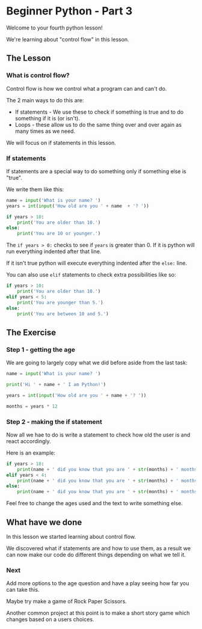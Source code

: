 # Beginner Python - Part 3

Welcome to your fourth python lesson!

We're learning about "control flow" in this lesson.

## The Lesson

### What is control flow?

Control flow is how we control what a program can and can't do.

The 2 main ways to do this are:

- If statements - We use these to check if something is true 
  and to do something if it is (or isn't).
- Loops - these allow us to do the same thing over and over again
  as many times as we need.

We will focus on if statements in this lesson.

### If statements

If statements are a special way to do something only if something 
else is "true".

We write them like this:

```python
name = input('What is your name? ')
years = int(input('How old are you ' + name  + '? '))

if years > 10:
    print('You are older than 10.')
else:
    print('You are 10 or younger.')
```

The `if years > 0:` checks to see if `years` is greater than 0. If it is 
python will run everything indented after that line.

If it isn't true python will execute everything indented after the
`else:` line.

You can also use `elif` statements to check extra possibilities like so:

```python
if years > 10:
    print('You are older than 10.')
elif years < 5:
    print('You are younger than 5.')
else:
    print('You are between 10 and 5.')
```

## The Exercise

### Step 1 - getting the age

We are going to largely copy what we did before aside from the last
task:

```python
name = input('What is your name? ')

print('Hi ' + name + ' I am Python!')

years = int(input('How old are you ' + name + '? '))

months = years * 12
```

### Step 2 - making the if statement

Now all we hae to do is write a statement to check how old
the user is and react accordingly.

Here is an example:

```python
if years > 18:
    print(name + ' did you know that you are ' + str(months) + ' months old? That is pretty old!')
elif years < 4:
    print(name + ' did you know that you are ' + str(months) + ' months old? That makes you a baby!')
else:
    print(name + ' did you know that you are ' + str(months) + ' months old?')
```

Feel free to change the ages used and the text to write something else.

## What have we done

In this lesson we started learning about control flow.

We discovered what if statements are and how to use them, as a result we
can now make our code do different things depending on what we tell it.

### Next

Add more options to the age question and have a play seeing how far you can
take this.

Maybe try make a game of Rock Paper Scissors.

Another common project at this point is to make a short story game which
changes based on a users choices.
